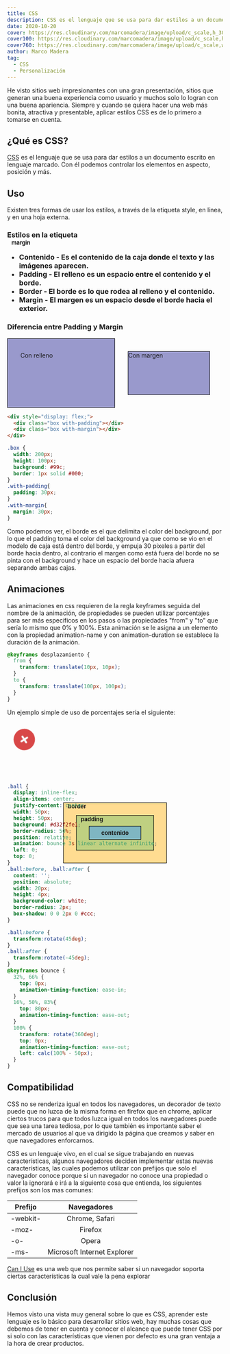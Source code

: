 ```yaml
---
title: CSS
description: CSS es el lenguaje que se usa para dar estilos a un documento escrito en lenguaje marcado. Con él podemos controlar los elementos en aspecto, posición y más.
date: 2020-10-20
cover: https://res.cloudinary.com/marcomadera/image/upload/c_scale,h_300,w_300/v1602894559/Blog/7/css_k23ypb.png
cover100: https://res.cloudinary.com/marcomadera/image/upload/c_scale,h_100,w_100/v1602894559/Blog/7/css_k23ypb.png
cover760: https://res.cloudinary.com/marcomadera/image/upload/c_scale,w_760/v1602894559/Blog/7/css_k23ypb.png
author: Marco Madera
tag:
  - CSS
  - Personalización
---
```


He visto sitios web impresionantes con una gran presentación, sitios que generan una buena experiencia como usuario y muchos solo lo logran con una buena apariencia. Siempre y cuando se quiera hacer una web más bonita, atractiva y presentable, aplicar estilos CSS es de lo primero a tomarse en cuenta.

## ¿Qué es CSS?
<p>
  <abbr title="Cascading Style Sheets">CSS</abbr> es el lenguaje que se usa para dar estilos a un documento escrito en lenguaje marcado. Con él podemos controlar los elementos en aspecto, posición y más.
</p>

## Uso
Existen tres formas de usar los estilos, a través de la etiqueta style, en línea, y en una hoja externa.

### Estilos en la etiqueta <style>
De igual forma se puede usar directamente en un elemento HTML con el atributo `style` de la siguiente forma:
```html
<p style="color: #fff; width: fit-content; padding: 5px 10px; margin: auto; border-radius: 10px; background: radial-gradient(ellipse at center, rgba(240,47,23,0.7) 0%, rgba(240,47,23,1) 100%);">
En Línea
</p>
```

<p style="color: #fff; width: fit-content; padding: 5px 10px; margin: auto; border-radius: 10px; background: radial-gradient(ellipse at center, rgba(240,47,23,0.7) 0%, rgba(240,47,23,1) 100%);">
En Línea
</p>

### Estilos en línea
CSS se puede usar directamente desde la etiqueta HTML `<style>`.
```html
<style>
body {
  margin: 0;
  padding: 0;
}
</style>
```

### Estilos en una hoja externa

La manera que se aprovecha mejor sería hacer un link a una hoja de estilos con extensión .css en una etiqueta `<link>` dentro de la etiqueta `<head>` de nuestro documento HTML de la siguiente manera, donde href es la ubicación de la hoja de estilos.

```html
<link
  rel="stylesheet"
  href="./styles.css"
/>
```

## Selectores
Al usar CSS en una hoja externa o en la etiqueta `<style>` los selectores son necesarios para estilar elementos específicos.

### Etiquetas
Para seleccionar etiquetas simplemente se escribe el nombre de la etiqueta, si se quiere especificar alguna etiqueta que contenga cierto atributo se puede hacer seguido con corchetes `[]`, así seleccionará todas las etiquetas del mismo nombre que tengan cierto atributo.

```css
nav { ... }

nav[class="topNavbar"] { ... }
```

### ID
Las id en HTML son únicas, se seleccionan con el símbolo `#`
```css
#SomeId {

}
```

### Clases
Al usar el nombre de una clase precediendo un punto "." se seleccionarán todos los elementos que tienen la misma clase.
```css
.clase {

}
```


### Combinaciones
Los selectores se pueden combinar para seleccionar elementos que tienen cierta relación siempre de forma descendente.

Las propiedades se pueden compartir separando por comma "," los selectores.

```css
nav.topNavbar, nav.bottomNavbar { ... }
```

Selecciona todas las etiquetas nav con clase topNavbar

```css 
nav.topNavbar { ... }
```

Selecciona todos los elementos de todos los subniveles con la clase topNavbar dentro de una etiqueta nav

```css
nav .topNavbar { ... }
```
Selecciona todos los elementos de primer subnivel con la clase topNavbar dentro de una etiqueta nav
```css
nav > .topNavbar { ... }
```
Selecciona al primer elemento del mismo nivel que sigue inmediatamente con la clase topNavbar
```css
nav + .topNavbar { ... }
```
 Selecciona a todos los elementos del mismo nivel que sigue inmediatamente con la clase topNavbar
```css
nav ~ .topNavbar { ... }
```
Selecciona a todos los elementos con etiqueta nav que incluye topNavbar en su atributo clase
```css
nav[class*="topNavbar"] { ... }
```

## Propiedades
Las propiedades son las reglas que sobre escribirán los estilos por default que le da el navegador, es todo lo que está dentro del paréntesis.
```css
div {
  margin-top: 10px;
  margin-right: 10px;
  margin-bottom: 10px;
  margin-left: 10px;
}
```

Las propiedades abreviadas nos permiten tener varias propiedades en una misma línea, ahorra tiempo y se mira más legible.
El anterior margen se puede escribir de la siguiente manera con una propiedad abreviada:

```css
div { 
  margin: 10px;
}
```

Si se quiere usar las cuatro propiedades de margen se pueden usar, de manera que el sentido sería la misma a las manecillas del reloj de la siguiente forma.

```css
div {
  margin: 10px 20px 30px 40px;
}
```
Lo que sería lo mismo a lo siguiente

```css
div {
  margin-top: 10px;
  margin-right: 20px;
  margin-bottom: 30px;
  margin-left: 40px;
}
```

Si solo se incluyen dos valores, se toma como el primer valor a margin-top y margin-bottom y el segundo valor margin-right y margin-left.

En caso de incluirse 3 valores, se toman de forma de las manecillas del reloj y el segundo valor sería para margin-left.

### Propiedades customizadas
Para crear una propiedad customizada se utiliza como prefijo el doble guión -- y seguido del nombre de la propiedad y el valor que lleva. Para usar la propiedad se hace a través de la función "var".

```css
.topNavbar {
  --color-verde: #1DB954;
  --color-gris: #ccc;
  background: var(--color-gris);
  color: var(--color-verde);
}
```

Para usar las propiedades en un scope global del documento se pueden definir en la pseudo clase :root.

```css
:root{
  --color-verde: #1DB954;
  --color-gris: #ccc;
}

.topNavbar {
  background: var(--color-gris);
  color: var(--color-verde);
}

.bottomNavbar {
  background: var(--color-gris);
  color: var(--color-verde);
}
```


### Herencia de propiedades
CSS como su nombre lo indica, hoja de estilos en cascada, va en forma de cascada, de arriba hacia abajo, por lo que una propiedad abreviada debe de ir antes de una propiedad unica para que sobreescriba los estilos por defecto, se pone por debajo para que se sobre escriban los estilos por defecto.


Mal:
```css
p{
  font-style: italic;
  font: 20px Arial;
}
```

Bien:
```css
p{
  font: 20px Arial;
  font-style: italic;
}
```

## Funciones
CSS al igual que otros lenguajes cuenta con funciones que son visuales y no podemos crear nuevas funciones.

### Funciones básicas
```css
{
  color: var(--color-white);
  color: rgba(123,123,123,0.2);
  width: calc(100vw - 80px);
  background: radial-gradient(ellipse at center, rgba(240,47,23,0.7) 0%, rgba(240,47,23,1) 100%);
  background-image: url("src/image.jpg");
}
```

### Funciones de selectores
```css
.item:nth-of-type(3n + 1) {
  grid-row-end: span 3;
}
.item:nth-of-type(3n + 2) {
  grid-row-end: span 2;
}
.item:nth-of-type(3n + 3) {
  grid-row-end: span 1;
}
```

### Funciones de dimensiones
```css
.dimension {
  transform: scale(2);
  transform: translate(-50%, -50%);
  transform: perspective(50em) rotateY(50deg)
}
```

### Funciones filtro
```css
img {
  filter: brightness(110%);
  filter: contrast(120%);
  filter: grayscale(90%);
}
```

### Funciones en grids
```css
.grid {
  grid-template-columns: fit-content(250px) 1fr;
  grid-template-columns: minmax(10px, 100px) 1fr minmax(min-content, 300px);
  grid-template-columns: repeat(6, 40px 80px);
}
```

## Reglas at
Son declaraciones que comienzan con el símbolo arroba "@", 

@import nos permite incluir una hoja de estilos externa, con esto podemos reusar nuestros estilos y poder agregar más fuentes como alternativa a la de HTML.

El siguiente código importará la fuente monserrat si se encuentra en un dispositivo de impresión.
```css
@import url('https://fonts.googleapis.com/css2?family=Montserrat&display=swap') print;
```

@keyframes  — Describe la configuración de pasos intermedios en una secuencia de animación CSS.

@media se usa para aplicar estilos para diferentes tipos de medios
```css
@media screen and (max-width: 1300px){
  nav{
    width: 100px;
  }
}

@keyframes nprogress-spinner {
  0% {
    transform: rotate(0deg);
  }
  100% {
    transform: rotate(360deg);
  }
}
```

## El modelo de caja
<style>
  .boxModel__margin {
    max-width: 300px;
    height: 200px;
    outline: dashed 1px #000;
    background: #ffca96;
    margin: auto;
    position: relative;
  }
  .boxModel__border {
    max-width: 240px;
    height: 140px;
    outline: solid 1px #000;
    background: #ffdc91;
  }
  .boxModel__padding {
    max-width: 180px;
    height: 80px;
    outline: solid 1px #000;
    background: #bfd081;
  }
  .boxModel__content {
    max-width: 120px;
    height: 30px;
    outline: solid 1px #000;
    background: #7fb6c2;
    display: flex;
    justify-content: center;
    align-items: center;
    font-size: 13px;
  }
  .boxModel-center{
    position: absolute;
    top: 0;
    bottom: 0;
    left: 0;
    right: 0;
    margin: auto;
  }
  .boxModel__margin span{
    font-size: 13px;
    margin-left: 10px;
  }
</style>
<div class="boxModel__margin">
<span>margin</span>
  <div class="boxModel__border boxModel-center">
  <span>border</span>
    <div class="boxModel__padding boxModel-center">
    <span>padding</span>
      <div class="boxModel__content boxModel-center">
        contenido
      </div>
    </div>
  </div>
</div>

- Contenido - Es el contenido de la caja donde el texto y las imágenes aparecen.
- Padding - El relleno es un espacio entre el contenido y el borde.
- Border - El borde es lo que rodea al relleno y el contenido.
- Margin - El margen es un espacio desde el borde hacia el exterior.

### Diferencia entre Padding y Margin
<style>
.box { 
  width: 200px;
  height: 100px;
  background: #99c;
  border: 1px solid #000;
}
.with-padding{
  padding: 30px;
}
.with-margin{
  margin: 30px;
}
</style>
<div style="display: flex;">
  <div class="box with-padding">Con relleno</div>
  <div class="box with-margin">Con margen</div>
</div>

```html
<div style="display: flex;">
  <div class="box with-padding"></div>
  <div class="box with-margin"></div>
</div>
```

```css
.box { 
  width: 200px;
  height: 100px;
  background: #99c;
  border: 1px solid #000;
}
.with-padding{
  padding: 30px;
}
.with-margin{
  margin: 30px;
}
```

Como podemos ver, el borde es el que delimita el color del background, por lo que el padding toma el color del background ya que como se vio en el modelo de caja está dentro del borde, y empuja 30 pixeles a partir del borde hacia dentro, al contrario el margen como está fuera del borde no se pinta con el background y hace un espacio del borde hacia afuera separando ambas cajas.

## Animaciones
Las animaciones en css requieren de la regla keyframes seguida del nombre de la animación, de propiedades se pueden utilizar porcentajes para ser más específicos en los pasos o las propiedades "from" y "to" que sería lo mismo que 0% y 100%.
Esta animación se le asigna a un elemento con la propiedad animation-name y con animation-duration se establece la duración de la animación.

```css
@keyframes desplazamiento {
  from {
    transform: translate(10px, 10px);
  }
  to {
    transform: translate(100px, 100px);
  }
}
```

Un ejemplo simple de uso de porcentajes sería el siguiente:

<style>
.ball {
  display: inline-flex;
  align-items: center;
  justify-content: center;
  width: 50px;
  height: 50px;
  color: #fff;
  background: #d32f2fe1;
  border-radius: 50%;
  position: relative;
  animation: bounce 3s linear alternate infinite;
  left: 0;
  top: 0;
}
.ball span{
  position: absolute;
  width: 20px;
  height: 4px;
  background-color: white;
  border-radius: 2px;
  box-shadow: 0 0 2px 0 #ccc;
}

.ball span:nth-of-type(1){
  transform:rotate(45deg);
}
.ball span:nth-of-type(2){
  transform:rotate(-45deg);
}
@keyframes bounce {
  32%, 66% {
    top: 0px;
    animation-timing-function: ease-in;
  }
  16%, 50%, 83%{
    top: 80px;
    animation-timing-function: ease-out;
  }
  100% {
    transform: rotate(360deg);
    top: 0px;
    animation-timing-function: ease-out;
    left: calc(100% - 50px);
  }
}
</style>
<div style="height: 130px;">
  <span class="ball"><span></span><span></span></span>
</div>

```css
.ball {
  display: inline-flex;
  align-items: center;
  justify-content: center;
  width: 50px;
  height: 50px;
  background: #d32f2fe1;
  border-radius: 50%;
  position: relative;
  animation: bounce 3s linear alternate infinite;
  left: 0;
  top: 0;
}
.ball:before, .ball:after {
  content: '';
  position: absolute;
  width: 20px;
  height: 4px;
  background-color: white;
  border-radius: 2px;
  box-shadow: 0 0 2px 0 #ccc;
}

.ball:before {
  transform:rotate(45deg);
}
.ball:after {
  transform:rotate(-45deg);
}
@keyframes bounce {
  32%, 66% {
    top: 0px;
    animation-timing-function: ease-in;
  }
  16%, 50%, 83%{
    top: 80px;
    animation-timing-function: ease-out;
  }
  100% {
    transform: rotate(360deg);
    top: 0px;
    animation-timing-function: ease-out;
    left: calc(100% - 50px);
  }
}
```

## Compatibilidad
CSS no se renderiza igual en todos los navegadores, un decorador de texto puede que no luzca de la misma forma en firefox que en chrome, aplicar ciertos trucos para que todos luzca igual en todos los navegadores puede que sea una tarea tediosa, por lo que también es importante saber el mercado de usuarios al que va dirigido la página que creamos y saber en que navegadores enforcarnos.

CSS es un lenguaje vivo, en el cual se sigue trabajando en nuevas características, algunos navegadores deciden implementar estas nuevas características, las cuales podemos utilizar con prefijos que solo el navegador conoce porque si un navegador no conoce una propiedad o valor la ignorará e irá a la siguiente cosa que entienda, los siguientes prefijos son los mas comunes: 

| Prefijo  |          Navegadores        |
|----------|:---------------------------:|
| -webkit- | Chrome, Safari              |
| -moz-    | Firefox                     |
| -o-      | Opera                       |
| -ms-     | Microsoft Internet Explorer |

[Can I Use](https://caniuse.com) es una web que nos permite saber si un navegador soporta ciertas características la cual vale la pena explorar

## Conclusión
Hemos visto una vista muy general sobre lo que es CSS, aprender este lenguaje es lo básico para desarrollar sitios web, hay muchas cosas que debemos de tener en cuenta y conocer el alcance que puede tener CSS por si solo con las características que vienen por defecto es una gran ventaja a la hora de crear productos.